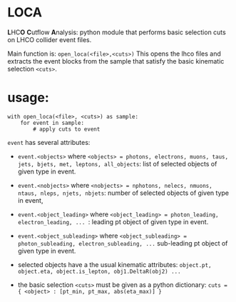 # LOCA

**L**HC**O** **C**utflow **A**nalysis: python module that performs basic selection cuts on LHCO collider event files.

Main function is: ```open_loca(<file>,<cuts>)```
This opens the lhco files and extracts the event blocks from the sample
that satisfy the basic kinematic selection ```<cuts>```.

# usage:
```
with open_loca(<file>, <cuts>) as sample:
    for event in sample:
        # apply cuts to event
```
```event``` has several attributes:

- ```event.<objects>``` where ```<objects> = photons, electrons, muons, taus, jets, bjets, met, leptons, all_objects```: list of selected objects of given type in event.
- ```event.<nobjects>``` where ```<nobjects> = nphotons, nelecs, nmuons, ntaus, nleps, njets, nbjets```: number of selected objects of given type in event, 
- ```event.<object_leading>``` where ```<object_leading> = photon_leading, electron_leading, ... ```: leading pt object of given type in event.
- ```event.<object_subleading>``` where ```<object_subleading> = photon_subleading, electron_subleading, ...``` sub-leading pt object of given type in event.

- selected objects have a the usual kinematic attributes: ```object.pt, object.eta, object.is_lepton, obj1.DeltaR(obj2) ...```
- the basic selection ```<cuts>``` must be given as a python dictionary: ```cuts = { <object> : [pt_min, pt_max, abs(eta_max)] }```   
